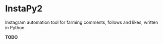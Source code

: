 # InstaPy2
Instagram automation tool for farming comments, follows and likes, written in Python

**TODO**
